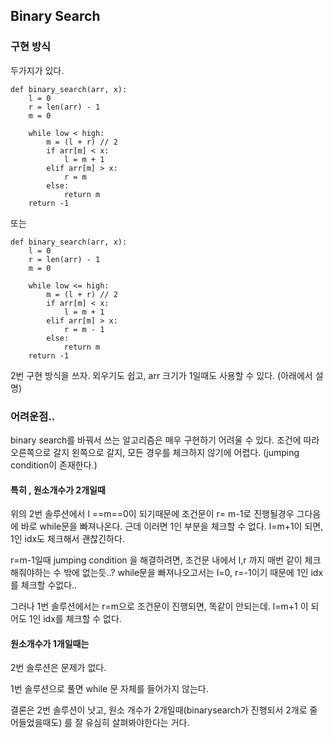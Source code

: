 ## Binary Search

### 구현 방식
두가지가 있다.
```
def binary_search(arr, x):
    l = 0
    r = len(arr) - 1
    m = 0

    while low < high:
        m = (l + r) // 2
        if arr[m] < x:
            l = m + 1
        elif arr[m] > x:
            r = m
        else:
            return m
    return -1
```

또는

```
def binary_search(arr, x):
    l = 0
    r = len(arr) - 1
    m = 0

    while low <= high:
        m = (l + r) // 2
        if arr[m] < x:
            l = m + 1
        elif arr[m] > x:
            r = m - 1
        else:
            return m
    return -1
```
2번 구현 방식을 쓰자.  외우기도 쉽고, arr 크기가 1일때도 사용할 수 있다. (아래에서 설명)

### 어려운점..

binary search를 바꿔서 쓰는 알고리즘은 매우 구현하기 어려울 수 있다. 조건에 따라 오른쪽으로 갈지 왼쪽으로 갈지, 모든 경우를 체크하지 않기에 어렵다. (jumping condition이 존재한다.)


#### 특히 , 원소개수가 2개일때

위의 2번 솔루션에서 l ==m==0이 되기때문에 조건문이  r= m-1로 진행될경우  그다음에 바로 while문을 빠져나온다. 근데 이러면 1인 부분을 체크할 수 없다.
l=m+1이 되면, 1인 idx도 체크해서 괜찮긴하다.

r=m-1일때 jumping condition 을 해결하려면, 조건문 내에서 l,r 까지 매번 같이 체크해줘야하는 수 밖에 없는듯..?
while문을 빠져나오고서는 l=0, r=-1이기 때문에 1인 idx를 체크할 수없다..

그러나 1번 솔루션에서는 r=m으로 조건문이 진행되면, 똑같이 안되는데. l=m+1 이 되어도 1인 idx를 체크할 수 없다.

#### 원소개수가 1개일때는

2번 솔루션은 문제가 없다.

1번 솔루션으로 풀면 while 문 자체를 들어가지 않는다.

결론은 2번 솔루션이 낫고, 원소 개수가 2개일때(binarysearch가 진행되서 2개로 줄어들었을때도) 를 잘 유심히 살펴봐야한다는 거다.

